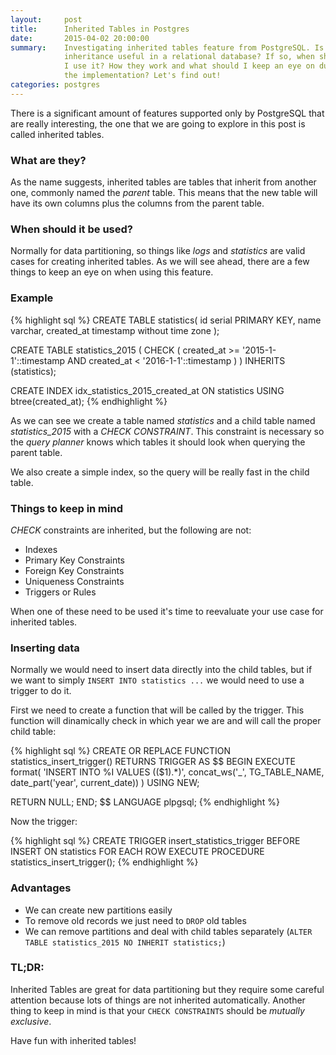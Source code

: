 ```yaml
---
layout:     post
title:      Inherited Tables in Postgres
date:       2015-04-02 20:00:00
summary:    Investigating inherited tables feature from PostgreSQL. Is
            inheritance useful in a relational database? If so, when should
            I use it? How they work and what should I keep an eye on during
            the implementation? Let's find out!
categories: postgres
---
```


There is a significant amount of features supported only by PostgreSQL that are
really interesting, the one that we are going to explore in this post is called
inherited tables.

### What are they?

As the name suggests, inherited tables are tables that inherit from another one,
commonly named the *parent* table. This means that the new table will have its own
columns plus the columns from the parent table.

### When should it be used?

Normally for data partitioning, so things like *logs* and *statistics* are valid
cases for creating inherited tables. As we will see ahead, there are a few
things to keep an eye on when using this feature.

### Example

{% highlight sql %}
CREATE TABLE statistics(
  id serial PRIMARY KEY,
  name varchar,
  created_at timestamp without time zone
);

CREATE TABLE statistics_2015 (
  CHECK (
    created_at >= '2015-1-1'::timestamp
    AND
    created_at < '2016-1-1'::timestamp
  )
) INHERITS (statistics);

CREATE INDEX idx_statistics_2015_created_at
  ON statistics USING btree(created_at);
{% endhighlight %}

As we can see we create a table named *statistics* and a child table named
*statistics_2015* with a *CHECK CONSTRAINT*. This constraint is necessary so the
*query planner* knows which tables it should look when querying the parent table.

We also create a simple index, so the query will be really fast in the child table.

### Things to keep in mind

*CHECK* constraints are inherited, but the following are not:

  * Indexes
  * Primary Key Constraints
  * Foreign Key Constraints
  * Uniqueness Constraints
  * Triggers or Rules

When one of these need to be used it's time to reevaluate your use case for
inherited tables.

### Inserting data

Normally we would need to insert data directly into the child tables, but if we
want to simply `INSERT INTO statistics ...` we would need to use a trigger to do it.

First we need to create a function that will be called by the trigger. This
function will dinamically check in which year we are and will call the proper
child table:

{% highlight sql %}
CREATE OR REPLACE FUNCTION statistics_insert_trigger()
RETURNS TRIGGER AS $$
BEGIN
  EXECUTE format(
    'INSERT INTO %I VALUES (($1).*)',
    concat_ws('_', TG_TABLE_NAME, date_part('year', current_date))
  )
  USING NEW;

  RETURN NULL;
END;
$$
LANGUAGE plpgsql;
{% endhighlight %}

Now the trigger:

{% highlight sql %}
CREATE TRIGGER insert_statistics_trigger
  BEFORE INSERT ON statistics
  FOR EACH ROW EXECUTE PROCEDURE statistics_insert_trigger();
{% endhighlight %}

### Advantages

  * We can create new partitions easily
  * To remove old records we just need to `DROP` old tables
  * We can remove partitions and deal with child tables separately (`ALTER TABLE
    statistics_2015 NO INHERIT statistics;`)

### TL;DR:

Inherited Tables are great for data partitioning but they require some careful
attention because lots of things are not inherited automatically. Another thing
to keep in mind is that your `CHECK CONSTRAINTS` should be *mutually exclusive*.

Have fun with inherited tables!
